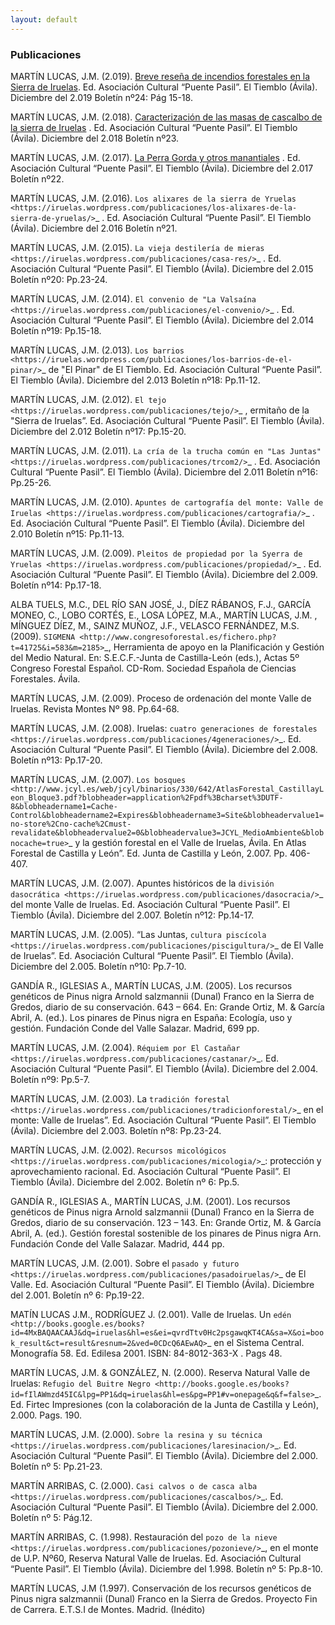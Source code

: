 ```yaml
---
layout: default
---
```


### Publicaciones

MARTÍN LUCAS, J.M. (2.019). [Breve reseña de incendios forestales en la Sierra de Iruelas](https://iruelas.wordpress.com/publicaciones/3473-2/). Ed. Asociación Cultural “Puente Pasil”. El Tiemblo (Ávila). Diciembre del 2.019 Boletín nº24: Pág 15-18.

MARTÍN LUCAS, J.M. (2.018). [Caracterización de las masas de cascalbo de la sierra de Iruelas](https://iruelas.wordpress.com/publicaciones/caracterizacion-de-las-masas-de-cascalbo-de-iruelas/) . Ed. Asociación Cultural “Puente Pasil”. El Tiemblo (Ávila). Diciembre del 2.018 Boletín nº23.

MARTÍN LUCAS, J.M. (2.017). [La Perra Gorda y otros manantiales]( https://iruelas.wordpress.com/publicaciones/la-perra-gorda/) . Ed. Asociación Cultural “Puente Pasil”. El Tiemblo (Ávila). Diciembre del 2.017 Boletín nº22.
 
MARTÍN LUCAS, J.M. (2.016). `Los alixares de la sierra de Yruelas <https://iruelas.wordpress.com/publicaciones/los-alixares-de-la-sierra-de-yruelas/>`_ . Ed. Asociación Cultural “Puente Pasil”. El Tiemblo (Ávila). Diciembre del 2.016 Boletín nº21.

MARTÍN LUCAS, J.M. (2.015). `La vieja destilería de mieras <https://iruelas.wordpress.com/publicaciones/casa-res/>`_ . Ed. Asociación Cultural “Puente Pasil”. El Tiemblo (Ávila). Diciembre del 2.015 Boletín nº20: Pp.23-24.

MARTÍN LUCAS, J.M. (2.014). `El convenio de "La Valsaína <https://iruelas.wordpress.com/publicaciones/el-convenio/>`_ . Ed. Asociación Cultural “Puente Pasil”. El Tiemblo (Ávila). Diciembre del 2.014 Boletín nº19: Pp.15-18.

MARTÍN LUCAS, J.M. (2.013). `Los barrios <https://iruelas.wordpress.com/publicaciones/los-barrios-de-el-pinar/>`_ de "El Pinar" de El Tiemblo. Ed. Asociación Cultural “Puente Pasil”. El Tiemblo (Ávila). Diciembre del 2.013 Boletín nº18: Pp.11-12.

MARTÍN LUCAS, J.M. (2.012). `El tejo <https://iruelas.wordpress.com/publicaciones/tejo/>`_ , ermitaño de la "Sierra de Iruelas”. Ed. Asociación Cultural “Puente Pasil”. El Tiemblo (Ávila). Diciembre del 2.012 Boletín nº17: Pp.15-20.

MARTÍN LUCAS, J.M. (2.011). `La cría de la trucha común en "Las Juntas" <https://iruelas.wordpress.com/publicaciones/trcom2/>`_ . Ed. Asociación Cultural “Puente Pasil”. El Tiemblo (Ávila). Diciembre  del 2.011 Boletín nº16:  Pp.25-26.

MARTÍN LUCAS, J.M. (2.010). `Apuntes de cartografía del monte: Valle de  Iruelas <https://iruelas.wordpress.com/publicaciones/cartografia/>`_ . Ed. Asociación Cultural “Puente Pasil”. El Tiemblo (Ávila). Diciembre  del 2.010 Boletín nº15:  Pp.11-13.

MARTÍN LUCAS, J.M. (2.009). `Pleitos de propiedad por la Syerra de Yruelas <https://iruelas.wordpress.com/publicaciones/propiedad/>`_ . Ed. Asociación Cultural “Puente Pasil”. El Tiemblo (Ávila). Diciembre del 2.009. Boletín nº14: Pp.17-18. 

ALBA TUELS, M.C., DEL RÍO SAN JOSÉ, J., DÍEZ RÁBANOS, F.J., GARCÍA MONEO, C., LOBO CORTÉS, E., LOSA LÓPEZ, M.A., MARTÍN LUCAS, J.M. , MÍNGUEZ DÍEZ, M., SAINZ MUÑOZ, J.F., VELASCO FERNÁNDEZ, M.S. (2009). `SIGMENA <http://www.congresoforestal.es/fichero.php?t=41725&i=583&m=2185>`_, Herramienta de apoyo en la Planificación y Gestión del Medio Natural. En: S.E.C.F.-Junta de Castilla-León (eds.), Actas 5º Congreso Forestal Español. CD-Rom. Sociedad Española de Ciencias Forestales. Ávila.

MARTÍN LUCAS, J.M. (2.009). Proceso de ordenación del monte Valle de Iruelas. Revista Montes Nº 98. Pp.64-68.

MARTÍN LUCAS, J.M. (2.008). Iruelas: `cuatro generaciones de forestales <https://iruelas.wordpress.com/publicaciones/4generaciones/>`_. Ed. Asociación Cultural “Puente Pasil”. El Tiemblo (Ávila). Diciembre del 2.008. Boletín nº13: Pp.17-20.

MARTÍN LUCAS, J.M. (2.007). `Los bosques <http://www.jcyl.es/web/jcyl/binarios/330/642/AtlasForestal_CastillayLeon_Bloque3.pdf?blobheader=application%2Fpdf%3Bcharset%3DUTF-8&blobheadername1=Cache-Control&blobheadername2=Expires&blobheadername3=Site&blobheadervalue1=no-store%2Cno-cache%2Cmust-revalidate&blobheadervalue2=0&blobheadervalue3=JCYL_MedioAmbiente&blobnocache=true>`_ y la gestión forestal en el Valle de Iruelas, Ávila. En Atlas Forestal de Castilla y León”. Ed. Junta de Castilla y León, 2.007. Pp. 406-407.

MARTÍN LUCAS, J.M. (2.007). Apuntes históricos de la `división dasocrática <https://iruelas.wordpress.com/publicaciones/dasocracia/>`_ del monte Valle de Iruelas. Ed. Asociación Cultural “Puente Pasil”. El Tiemblo (Ávila). Diciembre del 2.007. Boletín nº12: Pp.14-17.

MARTÍN LUCAS, J.M. (2.005). “Las Juntas, `cultura piscícola <https://iruelas.wordpress.com/publicaciones/piscigultura/>`_ de El Valle de Iruelas”. Ed. Asociación Cultural “Puente Pasil”. El Tiemblo (Ávila). Diciembre del 2.005. Boletín nº10: Pp.7-10.

GANDÍA R., IGLESIAS A., MARTÍN LUCAS, J.M. (2005). Los recursos genéticos de Pinus nigra Arnold salzmannii (Dunal) Franco en la Sierra de Gredos, diario de su conservación. 643 – 664. En: Grande Ortiz, M. & García Abril, A. (ed.). Los pinares de Pinus nigra en España: Ecología, uso y gestión. Fundación Conde del Valle Salazar. Madrid, 699 pp.

MARTÍN LUCAS, J.M. (2.004). `Réquiem por El Castañar <https://iruelas.wordpress.com/publicaciones/castanar/>`_. Ed. Asociación Cultural “Puente Pasil”. El Tiemblo (Ávila). Diciembre del 2.004. Boletín nº9: Pp.5-7.

MARTÍN LUCAS, J.M. (2.003). La `tradición forestal <https://iruelas.wordpress.com/publicaciones/tradicionforestal/>`_ en el monte: Valle de Iruelas”. Ed. Asociación Cultural “Puente Pasil”. El Tiemblo (Ávila). Diciembre del 2.003. Boletín nº8: Pp.23-24.

MARTÍN LUCAS, J.M. (2.002). `Recursos micológicos <https://iruelas.wordpress.com/publicaciones/micologia/>`_: protección y aprovechamiento racional. Ed. Asociación Cultural “Puente Pasil”. El Tiemblo (Ávila). Diciembre del 2.002. Boletín nº 6: Pp.5.

GANDÍA R., IGLESIAS A., MARTÍN LUCAS, J.M. (2001). Los recursos genéticos de Pinus nigra Arnold salzmannii (Dunal) Franco en la Sierra de Gredos, diario de su conservación. 123 – 143. En: Grande Ortiz, M. & García Abril, A. (ed.). Gestión forestal sostenible de los pinares de Pinus nigra Arn. Fundación Conde del Valle Salazar. Madrid, 444 pp.

MARTÍN LUCAS, J.M. (2.001). Sobre el `pasado y futuro <https://iruelas.wordpress.com/publicaciones/pasadoiruelas/>`_ de El Valle. Ed. Asociación  Cultural “Puente Pasil”. El Tiemblo (Ávila). Diciembre del 2.001. Boletín nº 6: Pp.19-22.

MATÍN LUCAS J.M., RODRÍGUEZ J. (2.001). Valle de Iruelas. Un `edén <http://books.google.es/books?id=4MxBAQAACAAJ&dq=iruelas&hl=es&ei=qvrdTtv0Hc2psgawqKT4CA&sa=X&oi=book_result&ct=result&resnum=2&ved=0CDcQ6AEwAQ>`_ en el Sistema Central. Monografía 58. Ed. Edilesa 2001. ISBN: 84-8012-363-X . Pags 48. 

MARTÍN LUCAS, J.M. & GONZÁLEZ, N. (2.000). Reserva Natural Valle de Iruelas: `Refugio del Buitre Negro <http://books.google.es/books?id=fIlAWmzd45IC&lpg=PP1&dq=iruelas&hl=es&pg=PP1#v=onepage&q&f=false>`_. Ed. Firtec Impresiones (con la colaboración de la Junta de Castilla y León), 2.000. Pags. 190.

MARTÍN LUCAS, J.M. (2.000). `Sobre la resina y su técnica <https://iruelas.wordpress.com/publicaciones/laresinacion/>`_. Ed. Asociación Cultural “Puente Pasil”. El Tiemblo (Ávila). Diciembre del 2.000. Boletín nº 5: Pp.21-23.

MARTÍN ARRIBAS, C. (2.000). `Casi calvos o de casca alba <https://iruelas.wordpress.com/publicaciones/cascalbos/>`_. Ed. Asociación Cultural “Puente Pasil”. El Tiemblo (Ávila). Diciembre del 2.000. Boletín nº 5: Pág.12.

MARTÍN ARRIBAS, C. (1.998). Restauración del `pozo de la nieve <https://iruelas.wordpress.com/publicaciones/pozonieve/>`_, en el monte de U.P. Nº60, Reserva Natural Valle de Iruelas. Ed. Asociación Cultural “Puente Pasil”. El Tiemblo (Ávila). Diciembre del 1.998. Boletín nº 5: Pp.8-10.

MARTÍN LUCAS, J.M (1.997). Conservación de los recursos genéticos de Pinus nigra salzmannii (Dunal) Franco en la Sierra de Gredos. Proyecto Fin de Carrera. E.T.S.I de Montes. Madrid. (Inédito)
